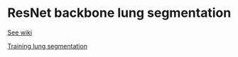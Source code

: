 # ResNet backbone lung segmentation

[See wiki](https://github.com/ktdiedrich/kdeepmodel/wiki)

[Training lung segmentation](https://docs.google.com/presentation/d/e/2PACX-1vQSvZJ0TZHqibV-8PlY0Ngg90jZW10V2sJIMZ_rjGgjchbcoVPm7XTW1yH9-EWx3vf2f-3htZk5sV-d/pub?start=false&loop=false&delayms=3000&slide=id.p)
